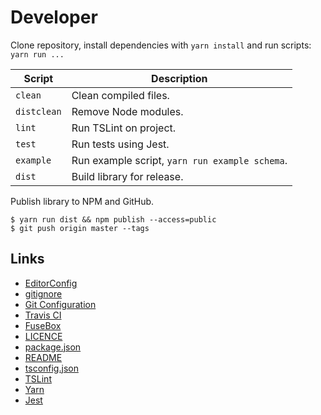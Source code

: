 # Developer

Clone repository, install dependencies with `yarn install` and run scripts: `yarn run ...`

| Script      | Description                                    |
| ----------- | ---------------------------------------------- |
| `clean`     | Clean compiled files.                          |
| `distclean` | Remove Node modules.                           |
| `lint`      | Run TSLint on project.                         |
| `test`      | Run tests using Jest.                          |
| `example`   | Run example script, `yarn run example schema`. |
| `dist`      | Build library for release.                     |

Publish library to NPM and GitHub.

```Shell
$ yarn run dist && npm publish --access=public
$ git push origin master --tags
```

## Links

* [EditorConfig](http://editorconfig.org)
* [gitignore](https://git-scm.com/docs/gitignore)
* [Git Configuration](https://git-scm.com/book/en/v2/Customizing-Git-Git-Configuration)
* [Travis CI](https://travis-ci.org/)
* [FuseBox](http://fuse-box.org/)
* [LICENCE](https://help.github.com/articles/licensing-a-repository/)
* [package.json](https://docs.npmjs.com/files/package.json)
* [README](https://help.github.com/articles/about-readmes/)
* [tsconfig.json](https://www.typescriptlang.org/docs/handbook/tsconfig-json.html)
* [TSLint](https://palantir.github.io/tslint/)
* [Yarn](https://yarnpkg.com/en/docs/cli/)
* [Jest](https://facebook.github.io/jest/)
